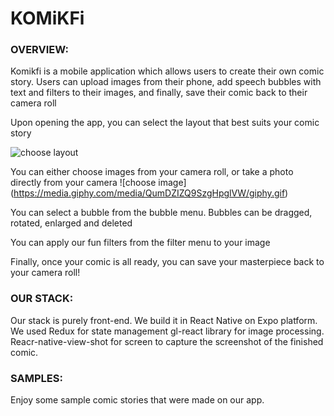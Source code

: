 # KOMiKFi



### OVERVIEW:

Komikfi is a mobile application which allows users to create their own comic story. Users can upload images from their phone, add speech bubbles with text and filters to their images, and finally, save their comic back to their camera roll

Upon opening the app, you can select the layout that best suits your comic story

![choose layout](https://media.giphy.com/media/QZQCwIa9WWhHuAyDkl/giphy.gif)

You can either choose images from your camera roll, or take a photo directly from your camera
![choose image] (https://media.giphy.com/media/QumDZIZQ9SzgHpglVW/giphy.gif)

You can select a bubble from the bubble menu. Bubbles can be dragged, rotated, enlarged and deleted

You can apply our fun filters from the filter menu to your image

Finally, once your comic is all ready, you can save your masterpiece back to your camera roll!

### OUR STACK:

Our stack is purely front-end. We build it in React Native on Expo platform. We used Redux for state management gl-react library for image processing. Reacr-native-view-shot for screen to capture the screenshot of the finished comic.

### SAMPLES:

Enjoy some sample comic stories that were made on our app.

